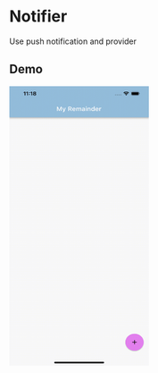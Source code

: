 # Notifier

Use push notification and provider

## Demo

<img src="https://raw.githubusercontent.com/hkp27299/flutter_remainder/main/Simulator%20Screen%20Recording%20-%20iPhone%2012%20Pro%20Max%20-%202021-09-28%20at%2011.18.49.gif" width="250" height="500" />
